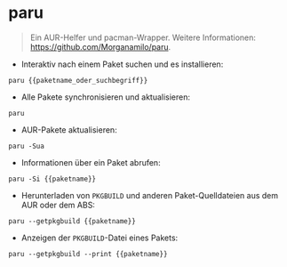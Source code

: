 # paru

> Ein AUR-Helfer und pacman-Wrapper.
> Weitere Informationen: <https://github.com/Morganamilo/paru>.

- Interaktiv nach einem Paket suchen und es installieren:

`paru {{paketname_oder_suchbegriff}}`

- Alle Pakete synchronisieren und aktualisieren:

`paru`

- AUR-Pakete aktualisieren:

`paru -Sua`

- Informationen über ein Paket abrufen:

`paru -Si {{paketname}}`

- Herunterladen von `PKGBUILD` und anderen Paket-Quelldateien aus dem AUR oder dem ABS:

`paru --getpkgbuild {{paketname}}`

- Anzeigen der `PKGBUILD`-Datei eines Pakets:

`paru --getpkgbuild --print {{paketname}}`
